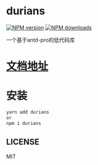 # durians

[![NPM version](https://img.shields.io/npm/v/durians.svg?style=flat)](https://npmjs.org/package/durians)
[![NPM downloads](http://img.shields.io/npm/dm/durians.svg?style=flat)](https://npmjs.org/package/durians)

一个基于antd-pro的低代码库

# [文档地址](https://aiyuekuang.github.io/durians/components/login-pro)

# 安装

```bash
yarn add durians
or
npm i durians
```

## LICENSE

MIT
